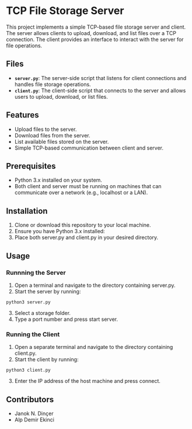 # TCP File Storage Server

This project implements a simple TCP-based file storage server and client. The server allows clients to upload, download, and list files over a TCP connection. The client provides an interface to interact with the server for file operations.

## Files
- **`server.py`**: The server-side script that listens for client connections and handles file storage operations.
- **`client.py`**: The client-side script that connects to the server and allows users to upload, download, or list files.

## Features
- Upload files to the server.
- Download files from the server.
- List available files stored on the server.
- Simple TCP-based communication between client and server.

## Prerequisites
- Python 3.x installed on your system.
- Both client and server must be running on machines that can communicate over a network (e.g., localhost or a LAN).

## Installation
1. Clone or download this repository to your local machine.
2. Ensure you have Python 3.x installed:
3. Place both server.py and client.py in your desired directory.

## Usage
### Runnning the Server
1. Open a terminal and navigate to the directory containing server.py.
2. Start the server by running:
```console
python3 server.py
```
3. Select a storage folder.
4. Type a port number and press start server.

### Running the Client
1. Open a separate terminal and navigate to the directory containing client.py.
1. Start the client by running:
```console
python3 client.py
```
3. Enter the IP address of the host machine and press connect.


## Contributors 

- Janok N. Dinçer
- Alp Demir Ekinci
